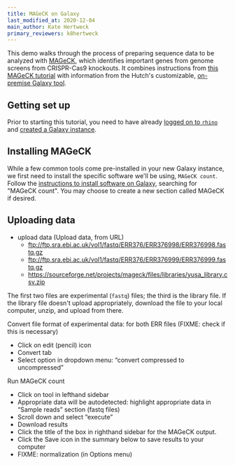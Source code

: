 ```yaml
---
title: MAGeCK on Galaxy
last_modified_at: 2020-12-04
main_author: Kate Hertweck
primary_reviewers: k8hertweck
---
```


This demo walks through the process of preparing sequence data
to be analyzed with [MAGeCK](https://sourceforge.net/projects/mageck/),
which identifies important genes from genome screens from 
CRISPR-Cas9 knockouts.
It combines instructions from [this MAGeCK tutorial](https://sourceforge.net/p/mageck/wiki/Home/#the-third-tutorial-going-through-a-public-crisprcas9-screening-dataset)
with information from the Hutch's customizable,
[on-premise Galaxy tool](/compdemos/galaxy-on-prem/).

## Getting set up

Prior to starting this tutorial,
you need to have already [logged on to `rhino`](/compdemos/first_rhino/)
and [created a Galaxy instance](/compdemos/galaxy-on-prem/#creating-your-first-galaxy-instance).

## Installing MAGeCK

While a few common tools come pre-installed in your new Galaxy instance,
we first need to install the specific software we'll be using,
`MAGeCK count`.
Follow the [instructions to install software on Galaxy](/compdemos/galaxy-on-prem/#installing-software),
searching for "MAGeCK count".
You may choose to create a new section called MAGeCK if desired.

## Uploading data

-	upload data (Upload data, from URL)
    -	ftp://ftp.sra.ebi.ac.uk/vol1/fastq/ERR376/ERR376998/ERR376998.fastq.gz
    -	ftp://ftp.sra.ebi.ac.uk/vol1/fastq/ERR376/ERR376999/ERR376999.fastq.gz
    - https://sourceforge.net/projects/mageck/files/libraries/yusa_library.csv.zip

The first two files are experimental (`fastq`) files;
the third is the library file.
If the library file doesn't upload appropriately,
download the file to your local computer,
unzip, and upload from there.

Convert file format of experimental data: for both ERR files
(FIXME: check if this is necessary)
- Click on edit (pencil) icon
- Convert tab
- Select option in dropdown menu: “convert compressed to uncompressed”

Run MAGeCK count
- Click on tool in lefthand sidebar
- Appropriate data will be autodetected: highlight appropriate data in “Sample reads” section (fastq files)
- Scroll down and select “execute”
- Download results
- Click the title of the box in righthand sidebar for the MAGeCK output.
- Click the Save icon in the summary below to save results to your computer
- FIXME: normalization (in Options menu)

